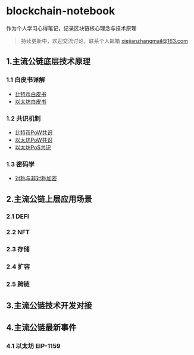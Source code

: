 
# blockchain-notebook

作为个人学习心得笔记，记录区块链核心理念与技术原理

> 持续更新中，欢迎交流讨论，联系个人邮箱 xiejianzhangmail@163.com


## 1.主流公链底层技术原理

### 1.1 白皮书详解

  * [比特币白皮书](1.公链底层技术原理/1.1白皮书详解/0.比特币白皮书.md)
  * [以太坊白皮书](1.公链底层技术原理/1.1白皮书详解/1.以太坊白皮书.md)

### 1.2 共识机制

  * [比特币PoW共识](1.公链底层技术原理/1.2共识机制/0.比特币Pow共识.md)
  * [以太坊PoW共识](1.公链底层技术原理/1.2共识机制/1.以太坊Pow共识.md)
  * [以太坊PoS共识](1.公链底层技术原理/1.2共识机制/2.以太坊Pos共识.md)

### 1.3 密码学

  * [对称与非对称加密](1.公链底层技术原理/1.2共识机制/0.对称与非对称加密.md)


## 2.主流公链上层应用场景


### 2.1 DEFI

### 2.2 NFT

### 2.3 存储

### 2.4 扩容

### 2.5 跨链


## 3.主流公链技术开发对接


## 4.主流公链最新事件


### 4.1 以太坊 EIP-1159
